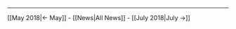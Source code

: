 <!-- LANG:EN, title="June 2018"-->

<hr>

[[May 2018|← May]] - [[News|All News]] - [[July 2018|July →]]